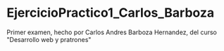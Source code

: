# EjercicioPractico1_Carlos_Barboza

Primer examen, hecho por Carlos Andres Barboza Hernandez, del curso 
"Desarrollo web y pratrones"
